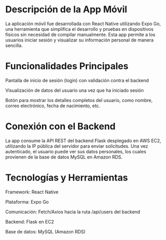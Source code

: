 # Descripción de la App Móvil
La aplicación móvil fue desarrollada con React Native utilizando Expo Go, una herramienta que simplifica el desarrollo y pruebas en dispositivos físicos sin necesidad de compilar manualmente. Esta app permite a los usuarios iniciar sesión y visualizar su información personal de manera sencilla.

# Funcionalidades Principales
Pantalla de inicio de sesión (login) con validación contra el backend

Visualización de datos del usuario una vez que ha iniciado sesión

Botón para mostrar los detalles completos del usuario, como nombre, correo electrónico, fecha de nacimiento, etc.

# Conexión con el Backend
La app consume la API REST del backend Flask desplegado en AWS EC2, utilizando la IP pública del servidor para enviar solicitudes. Una vez autenticado, el usuario puede ver sus datos personales, los cuales provienen de la base de datos MySQL en Amazon RDS.

# Tecnologías y Herramientas
Framework: React Native

Plataforma: Expo Go

Comunicación: Fetch/Axios hacia la ruta /api/users del backend

Backend: Flask en EC2

Base de datos: MySQL (Amazon RDS)